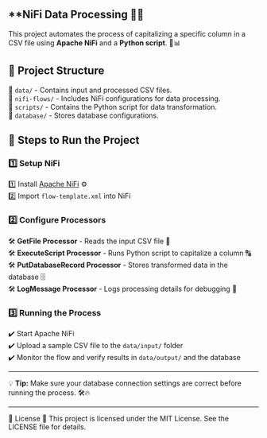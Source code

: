 
## **NiFi Data Processing 📝🔄

This project automates the process of capitalizing a specific column in a CSV file using **Apache NiFi** and a **Python script**. 🐍📊

## **📂 Project Structure**

📁 `data/` - Contains input and processed CSV files.  
📁 `nifi-flows/` - Includes NiFi configurations for data processing.  
📁 `scripts/` - Contains the Python script for data transformation.  
📁 `database/` - Stores database configurations.

## **🚀 Steps to Run the Project**

### **1️⃣ Setup NiFi**

1️⃣ Install [Apache NiFi](https://nifi.apache.org/) ⚙️  
2️⃣ Import `flow-template.xml` into NiFi

### **2️⃣ Configure Processors**

🛠️ **GetFile Processor** - Reads the input CSV file 📂  
🛠️ **ExecuteScript Processor** - Runs Python script to capitalize a column 🔠  
🛠️ **PutDatabaseRecord Processor** - Stores transformed data in the database 🗄️  
🛠️ **LogMessage Processor** - Logs processing details for debugging 📝

### **3️⃣ Running the Process**

✔️ Start Apache NiFi  
✔️ Upload a sample CSV file to the `data/input/` folder  
✔️ Monitor the flow and verify results in `data/output/` and the database

---

💡 **Tip:** Make sure your database connection settings are correct before running the process. 🛠️🔥

---

📄 License 📝
This project is licensed under the MIT License. See the LICENSE file for details.

